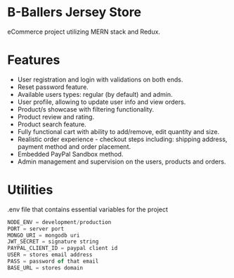 B-Ballers Jersey Store
============================

eCommerce project utilizing MERN stack and Redux.

Features
============================

- User registration and login with validations on both ends.
- Reset password feature.
- Available users types: regular (by default) and admin.
- User profile, allowing to update user info and view orders.
- Product/s showcase with filtering functionality.
- Product review and rating.
- Product search feature.
- Fully functional cart with ability to add/remove, edit quantity and size.
- Realistic order experience - checkout steps including: shipping address, payment method and order placement.
- Embedded PayPal Sandbox method.
- Admin management and supervision on the users, products and orders.

Utilities
============================
.env file that contains essential variables for the project

```javascript
NODE_ENV = development/production
PORT = server port
MONGO_URI = mongodb uri
JWT_SECRET = signature string
PAYPAL_CLIENT_ID = paypal client id
USER = stores email address
PASS = password of that email
BASE_URL = stores domain
```

